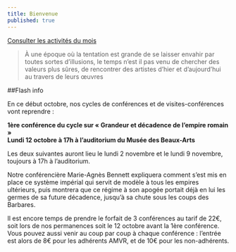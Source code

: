 ```yaml
---
title: Bienvenue
published: true
---
```



<p><a href="/pages/activites-du-mois.html" class="bouton">Consulter les activités du mois</a></p>

> À une époque où la tentation est grande de se laisser envahir par toutes sortes d’illusions, le temps n’est il pas venu de chercher des valeurs plus sûres, de rencontrer des artistes d’hier et d’aujourd’hui au travers de leurs œuvres

##Flash info

En ce début octobre, nos cycles de conférences et de visites-conférences vont reprendre :

**1ère conférence du cycle sur « Grandeur et décadence de l’empire romain »  
Lundi 12 octobre à 17h à l’auditorium du Musée des Beaux-Arts**

Les deux suivantes auront lieu le lundi 2 novembre et le lundi 9 novembre, toujours à 17h à l’auditorium. 

Notre conférencière Marie-Agnès Bennett expliquera comment s’est mis en place ce système impérial qui servit de modèle à tous les empires ultérieurs, puis montrera que ce régime à son apogée portait déjà en lui les germes de sa future décadence, jusqu’à sa chute sous les coups des Barbares.

Il est encore temps de prendre le forfait de 3 conférences au tarif de 22€, soit lors de nos permanences soit le 12 octobre avant la 1ère conférence.  
Vous pouvez aussi venir au coup par coup à chaque conférence : l’entrée est alors de 8€ pour les adhérents AMVR, et de 10€ pour les non-adhérents.
